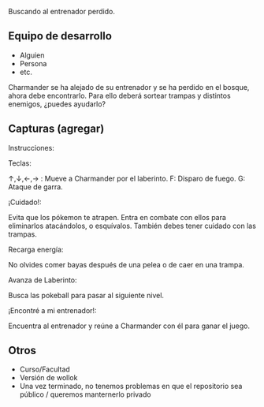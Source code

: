 Buscando al entrenador perdido.

## Equipo de desarrollo

- Alguien
- Persona
- etc.

Charmander se ha alejado de su entrenador y se ha perdido en el bosque, ahora debe encontrarlo. Para ello deberá sortear trampas y distintos enemigos, ¿puedes ayudarlo?

## Capturas (agregar)


Instrucciones:

Teclas:

↑,↓,←,→ : Mueve a Charmander por el laberinto.
F: Disparo de fuego.
G: Ataque de garra.

¡Cuidado!:

Evita que los pókemon te atrapen. Entra en combate con ellos para eliminarlos atacándolos, o esquívalos.
También debes tener cuidado con las trampas.

Recarga energía:

No olvides comer bayas después de una pelea o de caer en una trampa.

Avanza de Laberinto:

Busca las pokeball para pasar al siguiente nivel.

¡Encontré a mi entrenador!:

Encuentra al entrenador y reúne a Charmander con él para ganar el juego.

## Otros

- Curso/Facultad
- Versión de wollok
- Una vez terminado, no tenemos problemas en que el repositorio sea público / queremos manternerlo privado
